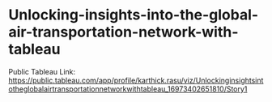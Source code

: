 # Unlocking-insights-into-the-global-air-transportation-network-with-tableau

Public Tableau Link:       https://public.tableau.com/app/profile/karthick.rasu/viz/Unlockinginsightsintotheglobalairtransportationnetworkwithtableau_16973402651810/Story1
